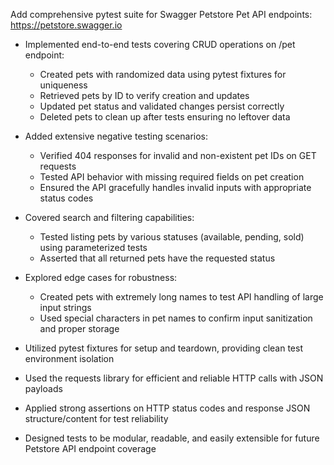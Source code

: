 Add comprehensive pytest suite for Swagger Petstore Pet API endpoints: https://petstore.swagger.io

- Implemented end-to-end tests covering CRUD operations on /pet endpoint:
  - Created pets with randomized data using pytest fixtures for uniqueness
  - Retrieved pets by ID to verify creation and updates
  - Updated pet status and validated changes persist correctly
  - Deleted pets to clean up after tests ensuring no leftover data

- Added extensive negative testing scenarios:
  - Verified 404 responses for invalid and non-existent pet IDs on GET requests
  - Tested API behavior with missing required fields on pet creation
  - Ensured the API gracefully handles invalid inputs with appropriate status codes

- Covered search and filtering capabilities:
  - Tested listing pets by various statuses (available, pending, sold) using parameterized tests
  - Asserted that all returned pets have the requested status

- Explored edge cases for robustness:
  - Created pets with extremely long names to test API handling of large input strings
  - Used special characters in pet names to confirm input sanitization and proper storage

- Utilized pytest fixtures for setup and teardown, providing clean test environment isolation
- Used the requests library for efficient and reliable HTTP calls with JSON payloads
- Applied strong assertions on HTTP status codes and response JSON structure/content for test reliability
- Designed tests to be modular, readable, and easily extensible for future Petstore API endpoint coverage
